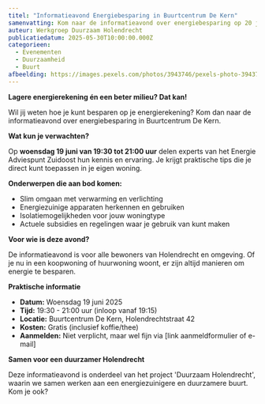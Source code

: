 ```yaml
---
titel: "Informatieavond Energiebesparing in Buurtcentrum De Kern"
samenvatting: Kom naar de informatieavond over energiebesparing op 20 juni. Experts geven praktische tips om je energierekening te verlagen.
auteur: Werkgroep Duurzaam Holendrecht
publicatiedatum: 2025-05-30T10:00:00.000Z
categorieen:
  - Evenementen
  - Duurzaamheid
  - Buurt
afbeelding: https://images.pexels.com/photos/3943746/pexels-photo-3943746.jpeg?auto=compress&cs=tinysrgb&w=750&h=500&dpr=1
---
```


**Lagere energierekening én een beter milieu? Dat kan!**

Wil jij weten hoe je kunt besparen op je energierekening? Kom dan naar de informatieavond over energiebesparing in Buurtcentrum De Kern.


**Wat kun je verwachten?**

Op **woensdag 19 juni van 19:30 tot 21:00 uur** delen experts van het Energie Adviespunt Zuidoost hun kennis en ervaring. Je krijgt praktische tips die je direct kunt toepassen in je eigen woning.


**Onderwerpen die aan bod komen:**


* Slim omgaan met verwarming en verlichting
* Energiezuinige apparaten herkennen en gebruiken
* Isolatiemogelijkheden voor jouw woningtype
* Actuele subsidies en regelingen waar je gebruik van kunt maken


**Voor wie is deze avond?**

De informatieavond is voor alle bewoners van Holendrecht en omgeving. Of je nu in een koopwoning of huurwoning woont, er zijn altijd manieren om energie te besparen.


**Praktische informatie**


*   **Datum:** Woensdag 19 juni 2025
*   **Tijd:** 19:30 - 21:00 uur (inloop vanaf 19:15)
*   **Locatie:** Buurtcentrum De Kern, Holendrechtstraat 42
*   **Kosten:** Gratis (inclusief koffie/thee)
*   **Aanmelden:** Niet verplicht, maar wel fijn via [link aanmeldformulier of e-mail]


**Samen voor een duurzamer Holendrecht**

Deze informatieavond is onderdeel van het project 'Duurzaam Holendrecht', waarin we samen werken aan een energiezuinigere en duurzamere buurt. Kom je ook?
